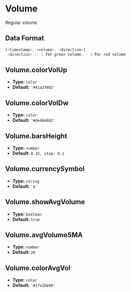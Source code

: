 # Volume

Regular volume

## Data Format

```js
[<timestamp>, <volume>, <direction>]
 <direction> :: 1 for green volume, - 1 for red volume
```

## Volume.colorVolUp
- **Type:** `color`
- **Default:** `'#41a37682'`

## Volume.colorVolDw
- **Type:** `color`
- **Default:** `'#de464682'`

## Volume.barsHeight
- **Type:** `number`
- **Default:** `0.15, step: 0.1`

## Volume.currencySymbol
- **Type:** `string`
- **Default:** `'$'`

## Volume.showAvgVolume
- **Type:** `boolean`
- **Default:** `true`

## Volume.avgVolumeSMA
- **Type:** `number`
- **Default:** `20`

## Volume.colorAvgVol
- **Type:** `color`
- **Default:** `'#17e2bb99'`
